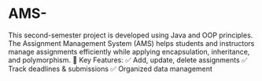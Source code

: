 # AMS-
This second-semester project is developed using Java and OOP principles. The Assignment Management System (AMS) helps students and instructors manage assignments efficiently while applying encapsulation, inheritance, and polymorphism.  🔹 Key Features: ✅ Add, update, delete assignments ✅ Track deadlines &amp; submissions ✅ Organized data management
